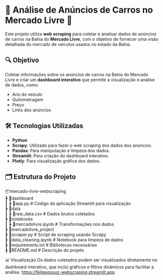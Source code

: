 # 🚗 Análise de Anúncios de Carros no Mercado Livre 🚗

Este projeto utiliza **web scraping** para coletar e analisar dados de anúncios de carros na Bahia do **Mercado Livre**, com o objetivo de fornecer uma visão detalhada do mercado de veículos usados no estado da Bahia.

## 🔍 Objetivo

Coletar informações sobre os anúncios de carros na Bahia do Mercado Livre e criar um **dashboard interativo** que permite a visualização e análise de dados, como:
- Ano do veículo
- Quilometragem
- Preço
- Links dos anúncios

## 🛠️ Tecnologias Utilizadas

- **Python**
- **Scrapy**: Utilizado para fazer o web scraping dos dados dos anúncios.
- **Pandas**: Para manipulação e limpeza dos dados.
- **Streamlit**: Para criação do dashboard interativo.
- **Plotly**: Para visualização gráfica dos dados.

## 🗂️ Estrutura do Projeto
📦mercado-livre-webscraping  
┣ 📂dashboard  
┃ ┣ 📜app.py  # Código da aplicação Streamlit para visualização  
┣ 📂data  
┃ ┣ 📜raw_data.csv  # Dados brutos coletados  
┣ 📂notebooks  
┃ ┣ 📜mercadolivre.ipynb  # Transformações nos dados  
┣ 📂mercadolivre_project  
┣ 📜scraper.py  # Script de scraping usando Scrapy  
┣ 📜data_cleaning.ipynb  # Notebook para limpeza de dados  
┣ 📜requirements.txt  # Bibliotecas necessárias  
┣ 📜README.md  # Descrição do projeto  

 📊 Visualização
Os dados coletados podem ser visualizados diretamente no dashboard interativo, que inclui gráficos e filtros dinâmicos para facilitar a análise.
https://felipeosouz-webscraping.streamlit.app
